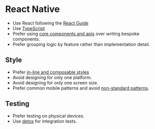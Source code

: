 # React Native

- Use React following the [React Guide](/react/)
- Use [TypeScript](/typescript/)
- Prefer using [core components and apis] over writing bespoke components.
- Prefer grouping logic by feature rather than implementation detail.

[core components and apis]: https://reactnative.dev/docs/components-and-apis

## Style

- Prefer [in-line and composable styles]
- Avoid designing for only one platform.
- Avoid designing for only one screen size.
- Prefer common mobile patterns and avoid [non-standard patterns].

[in-line and composable styles]: https://thoughtbot.com/blog/structure-for-styling-in-react-native
[non-standard patterns]: https://thoughtbot.com/blog/some-tips-for-designing-apps-in-react-native#make-it-feel-native-even-though-it39s-not

## Testing

- Prefer testing on physical devices.
- Use [detox] for integration tests.

[detox]: https://github.com/wix/Detox

